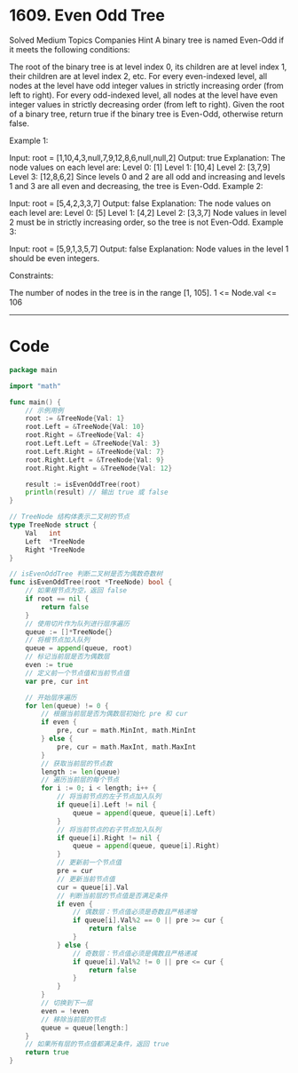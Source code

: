 # 1609. Even Odd Tree

Solved
Medium
Topics
Companies
Hint
A binary tree is named Even-Odd if it meets the following conditions:

The root of the binary tree is at level index 0, its children are at level index 1, their children are at level index 2, etc.
For every even-indexed level, all nodes at the level have odd integer values in strictly increasing order (from left to right).
For every odd-indexed level, all nodes at the level have even integer values in strictly decreasing order (from left to right).
Given the root of a binary tree, return true if the binary tree is Even-Odd, otherwise return false.

Example 1:

Input: root = [1,10,4,3,null,7,9,12,8,6,null,null,2]
Output: true
Explanation: The node values on each level are:
Level 0: [1]
Level 1: [10,4]
Level 2: [3,7,9]
Level 3: [12,8,6,2]
Since levels 0 and 2 are all odd and increasing and levels 1 and 3 are all even and decreasing, the tree is Even-Odd.
Example 2:

Input: root = [5,4,2,3,3,7]
Output: false
Explanation: The node values on each level are:
Level 0: [5]
Level 1: [4,2]
Level 2: [3,3,7]
Node values in level 2 must be in strictly increasing order, so the tree is not Even-Odd.
Example 3:

Input: root = [5,9,1,3,5,7]
Output: false
Explanation: Node values in the level 1 should be even integers.

Constraints:

The number of nodes in the tree is in the range [1, 105].
1 <= Node.val <= 106

---

# Code

```go
package main

import "math"

func main() {
	// 示例用例
	root := &TreeNode{Val: 1}
	root.Left = &TreeNode{Val: 10}
	root.Right = &TreeNode{Val: 4}
	root.Left.Left = &TreeNode{Val: 3}
	root.Left.Right = &TreeNode{Val: 7}
	root.Right.Left = &TreeNode{Val: 9}
	root.Right.Right = &TreeNode{Val: 12}

	result := isEvenOddTree(root)
	println(result) // 输出 true 或 false
}

// TreeNode 结构体表示二叉树的节点
type TreeNode struct {
	Val   int
	Left  *TreeNode
	Right *TreeNode
}

// isEvenOddTree 判断二叉树是否为偶数奇数树
func isEvenOddTree(root *TreeNode) bool {
	// 如果根节点为空，返回 false
	if root == nil {
		return false
	}
	// 使用切片作为队列进行层序遍历
	queue := []*TreeNode{}
	// 将根节点加入队列
	queue = append(queue, root)
	// 标记当前层是否为偶数层
	even := true
	// 定义前一个节点值和当前节点值
	var pre, cur int

	// 开始层序遍历
	for len(queue) != 0 {
		// 根据当前层是否为偶数层初始化 pre 和 cur
		if even {
			pre, cur = math.MinInt, math.MinInt
		} else {
			pre, cur = math.MaxInt, math.MaxInt
		}
		// 获取当前层的节点数
		length := len(queue)
		// 遍历当前层的每个节点
		for i := 0; i < length; i++ {
			// 将当前节点的左子节点加入队列
			if queue[i].Left != nil {
				queue = append(queue, queue[i].Left)
			}
			// 将当前节点的右子节点加入队列
			if queue[i].Right != nil {
				queue = append(queue, queue[i].Right)
			}
			// 更新前一个节点值
			pre = cur
			// 更新当前节点值
			cur = queue[i].Val
			// 判断当前层的节点值是否满足条件
			if even {
				// 偶数层：节点值必须是奇数且严格递增
				if queue[i].Val%2 == 0 || pre >= cur {
					return false
				}
			} else {
				// 奇数层：节点值必须是偶数且严格递减
				if queue[i].Val%2 != 0 || pre <= cur {
					return false
				}
			}
		}
		// 切换到下一层
		even = !even
		// 移除当前层的节点
		queue = queue[length:]
	}
	// 如果所有层的节点值都满足条件，返回 true
	return true
}
```
